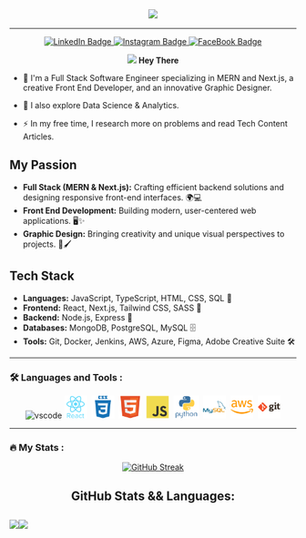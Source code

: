 <div id="header" align="center">
  <img src="https://media.giphy.com/media/M9gbBd9nbDrOTu1Mqx/giphy.gif" width="100"/>

  
  
 
 ---
  
  <div id="badges"align="center">
    <a href="https://www.linkedin.com/in/myke-shale/">
      <img src="https://img.shields.io/badge/LinkedIn-blue?style=for-the-badge&logo=linkedin&logoColor=white" alt="LinkedIn Badge"/>
    </a>
    <a href="https://www.instagram.com/myke.shale/">
      <img src="https://img.shields.io/badge/Instagram-red?style=for-the-badge&logo=instagram&logoColor=white" alt="Instagram Badge"/>
    </a>
     <a href="https://facebook.com/mykeshale">
    <img src="https://img.shields.io/badge/FaceBook-blue?style=for-the-badge&logo=facebook&logoColor=white" alt="FaceBook Badge"/>
  </a>
  </div>
  
  

  
  
  <img src="https://media.giphy.com/media/hvRJCLFzcasrR4ia7z/giphy.gif" width="30px"/> **Hey There**


 

  </div>

  - :telescope: I'm a Full Stack Software Engineer specializing in MERN and Next.js, a creative Front End Developer, and an innovative Graphic Designer.

- :seedling: I also explore Data Science & Analytics.

- :zap: In my free time, I research more on problems and read Tech Content Articles.



## My Passion
- **Full Stack (MERN & Next.js):** Crafting efficient backend solutions and designing responsive front-end interfaces. 🌍💻
- **Front End Development:** Building modern, user-centered web applications. 🖥️✨
- **Graphic Design:** Bringing creativity and unique visual perspectives to projects. 🎨🖌️

## Tech Stack
- **Languages:** JavaScript, TypeScript, HTML, CSS, SQL 📜
- **Frontend:** React, Next.js, Tailwind CSS, SASS 🎨
- **Backend:** Node.js, Express 🔧
- **Databases:** MongoDB, PostgreSQL, MySQL 🗄️
- **Tools:** Git, Docker, Jenkins, AWS, Azure, Figma, Adobe Creative Suite 🛠️

---

### :hammer_and_wrench: Languages and Tools :

<div align="center">
  <img src="https://cdn.jsdelivr.net/gh/devicons/devicon/icons/vscode/vscode-original.svg" alt="vscode" width="45" height="45"/>
  <img src="https://github.com/devicons/devicon/blob/master/icons/react/react-original-wordmark.svg" title="React" alt="React" width="40" height="40"/>&nbsp;
  <img src="https://github.com/devicons/devicon/blob/master/icons/css3/css3-plain-wordmark.svg"  title="CSS3" alt="CSS" width="40" height="40"/>&nbsp;
  <img src="https://github.com/devicons/devicon/blob/master/icons/html5/html5-original.svg" title="HTML5" alt="HTML" width="40" height="40"/>&nbsp;
  <img src="https://github.com/devicons/devicon/blob/master/icons/javascript/javascript-original.svg" title="JavaScript" alt="JavaScript" width="40" height="40"/>&nbsp;
  <img src="https://github.com/devicons/devicon/blob/master/icons/python/python-original-wordmark.svg" title="Python3" alt="python3" width="45" height="40"/>&nbsp;
  <img src="https://github.com/devicons/devicon/blob/master/icons/mysql/mysql-original-wordmark.svg" title="MySQL"  alt="MySQL" width="40" height="40"/>&nbsp;
  <img src="https://github.com/devicons/devicon/blob/master/icons/amazonwebservices/amazonwebservices-plain-wordmark.svg" title="AWS" alt="AWS" width="40" height="40"/>&nbsp;
  <img src="https://github.com/devicons/devicon/blob/master/icons/git/git-original-wordmark.svg" title="Git" **alt="Git" width="40" height="40"/>
</div>

---

### :fire: My Stats :
<div align="center">
<a href="https://git.io/streak-stats"><img src="https://github-readme-streak-stats.herokuapp.com?user=mykeshale" alt="GitHub Streak" /></a>


<h2> GitHub Stats && Languages: <h2>

<div style="display: flex; flex-direction: row;", align="center">
 <img class="img" src="https://github-readme-stats.vercel.app/api?username=mykeshale&show_icons=true&theme=radical" />
 <img class="img" src="https://github-readme-stats.vercel.app/api/top-langs/?username=MykeShale&theme=vision-friendly-dark&layout=compact" />
</div>



